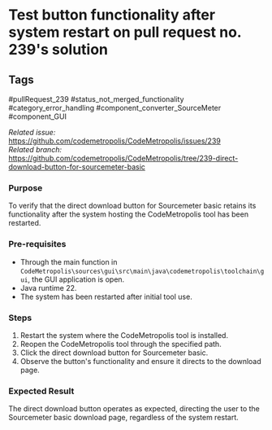 # Test button functionality after system restart on pull request no. 239's solution

## Tags
#pullRequest_239 #status_not_merged_functionality #category_error_handling #component_converter_SourceMeter #component_GUI

_Related issue:_ https://github.com/codemetropolis/CodeMetropolis/issues/239 <br>
_Related branch:_ https://github.com/codemetropolis/CodeMetropolis/tree/239-direct-download-button-for-sourcemeter-basic

### Purpose
To verify that the direct download button for Sourcemeter basic retains its functionality after the system hosting the CodeMetropolis tool has been restarted.

### Pre-requisites
- Through the main function in `CodeMetropolis\sources\gui\src\main\java\codemetropolis\toolchain\gui`, the GUI application is open.
- Java runtime 22.
- The system has been restarted after initial tool use.

### Steps
1. Restart the system where the CodeMetropolis tool is installed.
2. Reopen the CodeMetropolis tool through the specified path.
3. Click the direct download button for Sourcemeter basic.
4. Observe the button's functionality and ensure it directs to the download page.

### Expected Result
The direct download button operates as expected, directing the user to the Sourcemeter basic download page, regardless of the system restart.
